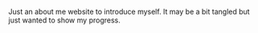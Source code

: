 Just an about me website to introduce myself.
It may be a bit tangled but just wanted to show my progress.
